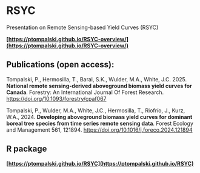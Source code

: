 # RSYC
Presentation on Remote Sensing-based Yield Curves (RSYC) 

**[https://ptompalski.github.io/RSYC-overview/](https://ptompalski.github.io/RSYC-overview/)**


## Publications (open access):

Tompalski, P., Hermosilla, T., Baral, S.K., Wulder, M.A., White, J.C. 2025. **National remote sensing-derived aboveground biomass yield curves for Canada**. Forestry: An International Journal Of Forest Research. https://doi.org/10.1093/forestry/cpaf067

Tompalski, P., Wulder, M.A., White, J.C., Hermosilla, T., Riofrío, J., Kurz, W.A., 2024. **Developing aboveground biomass yield curves for dominant boreal tree species from time series remote sensing data**. Forest Ecology and Management 561, 121894. https://doi.org/10.1016/j.foreco.2024.121894

## R package

**[https://ptompalski.github.io/RSYC](https://ptompalski.github.io/RSYC)**